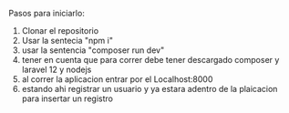 Pasos para iniciarlo:
1. Clonar el repositorio
2. Usar la sentecia "npm i"
3. usar la sentencia "composer run dev"
4. tener en cuenta que para correr debe tener descargado composer y laravel 12 y nodejs
5. al correr la aplicacion entrar por el Localhost:8000
6. estando ahi registrar un usuario y ya estara adentro de la plaicacion para insertar un registro
